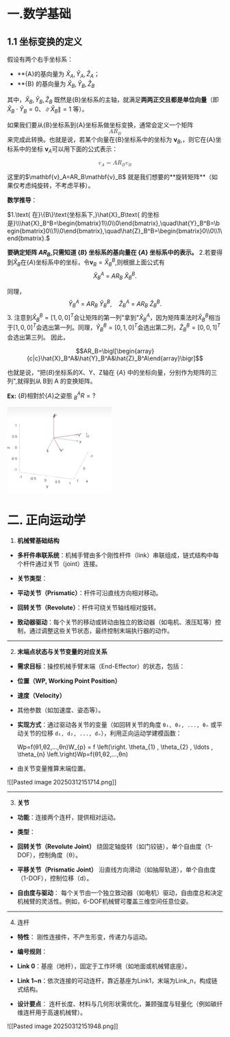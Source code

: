 # 一.数学基础

## 1.1 坐标变换的定义

假设有两个右手坐标系：

- **{A}的基向量为 $\hat{X}_A,\hat{Y}_A,\hat{Z}_A$；
- **{B} 的基向量为 $\hat{X}_{B},\hat{Y}_{B},\hat{Z}_{B}$

其中，$\hat{X}_{B},\hat{Y}_{B},\hat{Z}_{B}$ 既然是{B}坐标系的主轴，就满足**两两正交且都是单位向量**（即 $\hat{X}_B\cdot\hat{Y}_B=0$、$\|\hat{X}_B\|=1$ 等）。

如果我们要从{B}坐标系到{A}坐标系做坐标变换，通常会定义一个矩阵
<math xmlns="http://www.w3.org/1998/Math/MathML" display="block"><semantics><mrow><mi>A</mi><msub><mi>R</mi><mi>B</mi></msub></mrow><annotation encoding="application/x-tex">AR_{B}</annotation></semantics></math>​
来完成此转换。也就是说，若某个向量在{B}坐标系中的坐标为 $\mathbf{v}_{B},$，则它在{A}坐标系中的坐标 $\mathbf{v}_{A}$​ 可以用下面的公式表示：
<p align="center"> <math xmlns="http://www.w3.org/1998/Math/MathML" display="block"><semantics><mrow><msub><mi mathvariant="bold">v</mi><mi>A</mi></msub><mo>=</mo><mi>A</mi><msub><mi>R</mi><mi>B</mi></msub><msub><mi mathvariant="bold">v</mi><mi>B</mi></msub></mrow><annotation encoding="application/x-tex">\mathbf{v}_A=AR_B\mathbf{v}_B</annotation></semantics></math> </p>
这里的$\mathbf{v}_A=AR_B\mathbf{v}_B$​ 就是我们想要的**旋转矩阵**（如果仅考虑纯旋转，不考虑平移）。



**数学推导**：

$1.\text{ 在}\{B\}\text{坐标系下,}\hat{X}_B\text{ 的坐标是}\\\hat{X}_B^B=\begin{bmatrix}1\\0\\0\end{bmatrix},\quad\hat{Y}_B^B=\begin{bmatrix}0\\1\\0\end{bmatrix},\quad\hat{Z}_B^B=\begin{bmatrix}0\\0\\1\end{bmatrix}.$

**$\text{要确定矩阵 }AR_B\text{,只需知道 }\{B\}\text{ 坐标系的基向量在 }\{A\}\text{ 坐标系中的表示。}$**
2.若要得到$\hat{X}_B$在$\{A\}$坐标系中的坐标，令$\mathbf{v}_B=\hat{X}_B^B$,则根据上面公式有
$$\hat{X}_B^A\:=\:AR_B\:\hat{X}_B^B.$$

同理，$$\hat{Y}_B^A\:=\:AR_B\:\hat{Y}_B^B,\quad\hat{Z}_B^A\:=\:AR_B\:\hat{Z}_B^B.$$3. 注意到$\hat{X}_B^B=[1,0,0]^T$会让矩阵的第一列"拿到"$\hat{X}_B^A$，因为矩阵乘法时$\hat{X}_B^B$相当于$[1,0,0]^T$会选出第一列。同理，$\hat{Y}_B^B=[0,1,0]^T$会选出第二列，$\hat{Z}_B^B=[0,0,1]^T$会选出第三列。
因此，

$$AR_B=\bigl[\begin{array}{c|c}\hat{X}_B^A&\hat{Y}_B^A&\hat{Z}_B^A\end{array}\bigr]$$

也就是说，“把$\{B\}$坐标系的X、Y、Z轴在 $\{A\}$ 中的坐标向量，分别作为矩阵的三列",就得到从 B到 A 的变换矩阵。

**Ex:**  $\{B\}\text{相對於}\{A\}\text{之姿態 }_B^AR=?$

<img src="Pasted image 20250315151038.png" height="200">







# 二. 正向运动学

1. **机械臂基础结构**

- **多杆件串联系统**：机械手臂由多个刚性杆件（link）串联组成，链式结构中每个杆件通过关节（joint）连接。

- **关节类型**：

- **平动关节（Prismatic）**：杆件可沿直线方向相对移动。

- **回转关节（Revolute）**：杆件可绕关节轴线相对旋转。

- **致动器驱动**：每个关节的移动或转动由独立的致动器（如电机、液压缸等）控制，通过调整这些关节状态，最终控制末端执行器的动作。


---


2. **末端点状态与关节变量的对应关系**

- **需求目标**：操控机械手臂末端（End-Effector）的状态，包括：

- **位置（WP, Working Point Position）**

- **速度（Velocity）**

- 其他参数（如加速度、姿态等）。

- **实现方式**：通过驱动各关节的变量（如回转关节的角度 `θ₁, θ₂, ..., θₙ` 或平动关节的位移 `d₁, d₂, ..., dₙ`），利用正向运动学建模函数：
    
    Wp=f(θ1,θ2,…,θn)W_{p} = f \left(\right. \theta_{1} , \theta_{2} , \ldots , \theta_{n} \left.\right)Wp​=f(θ1​,θ2​,…,θn​)
    

- 由关节变量推算末端位置。



![[Pasted image 20250312151714.png]]



---



3. **关节**

- **功能**：连接两个连杆，提供相对运动。

- **类型**：

- **回转关节（Revolute Joint）** 绕固定轴旋转（如门铰链），单个自由度（1-DOF），控制角度（θ）。

- **平移关节（Prismatic Joint）** 沿直线方向滑动（如抽屉轨道），单个自由度（1-DOF），控制位移（d）。

- **自由度与驱动**： 每个关节由一个独立致动器（如电机）驱动，自由度总和决定机械臂的灵活性。例如，6-DOF机械臂可覆盖三维空间任意位姿。

---


4. 连杆

- **特性**： 刚性连接件，不产生形变，传递力与运动。

- **编号规则**：

- **Link 0**：基座（地杆），固定于工作环境（如地面或机械臂底座）。

- **Link 1~n**：依次连接的可动连杆，靠近基座为Link1，末端为Link_n，构成链式结构。

- **设计要点**： 连杆长度、材料与几何形状需优化，兼顾强度与轻量化（例如碳纤维连杆用于高速机械臂）。

![[Pasted image 20250312151948.png]]
